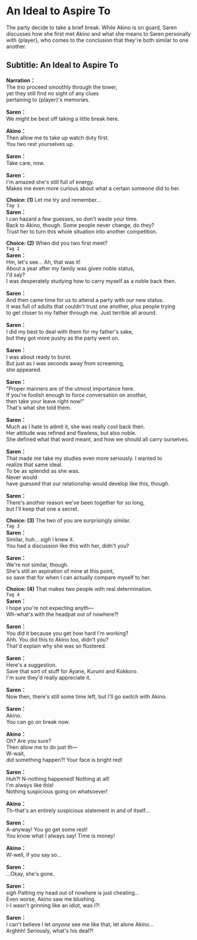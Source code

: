 # An Ideal to Aspire To
The party decide to take a brief break. While Akino is on guard, Saren discusses how she first met Akino and what she means to Saren personally with {player}, who comes to the conclusion that they're both similar to one another.
  
## Subtitle: An Ideal to Aspire To
  
**Narration：**  
The trio proceed smoothly through the tower,  
yet they still find no sight of any clues  
pertaining to {player}'s memories.  
  
**Saren：**  
We might be best off taking a little break here.  
  
**Akino：**  
Then allow me to take up watch duty first.  
You two rest yourselves up.  
  
**Saren：**  
Take care, now.  
  
**Saren：**  
I'm amazed she's still full of energy.  
Makes me even more curious about what a certain someone did to her.  
  
**Choice: (1)**  Let me try and remember...  
`Tag 1`  
**Saren：**  
I can hazard a few guesses, so don't waste your time.  
Back to Akino, though. Some people never change, do they?  
Trust her to turn this whole situation into another competition.  
  
**Choice: (2)**  When did you two first meet?  
`Tag 2`  
**Saren：**  
Hm, let's see... Ah, that was it!  
About a year after my family was given noble status,  
I'd say?  
I was desperately studying how to carry myself as a noble back then.  
  
**Saren：**  
And then came time for us to attend a party with our new status.  
It was full of adults that couldn't trust one another, plus people trying  
to get closer to my father through me. Just terrible all around.  
  
**Saren：**  
I did my best to deal with them for my father's sake,  
but they got more pushy as the party went on.  
  
**Saren：**  
I was about ready to burst.  
But just as I was seconds away from screaming,  
she appeared.  
  
**Saren：**  
\"Proper manners are of the utmost importance here.  
If you're foolish enough to force conversation on another,  
then take your leave right now!\"  
That's what she told them.  
  
**Saren：**  
Much as I hate to admit it, she was really cool back then.  
Her attitude was refined and flawless, but also noble.  
She defined what that word meant, and how we should all carry ourselves.  
  
**Saren：**  
That made me take my studies even more seriously.  I wanted to  
realize that same ideal.  
To be as splendid as she was.  
Never would  
have guessed that our relationship would develop like this, though.  
  
**Saren：**  
There's another reason we've been together for so long,  
but I'll keep that one a secret.  
  
**Choice: (3)**  The two of you are surprisingly similar.  
`Tag 3`  
**Saren：**  
Similar, huh... *sigh* I knew it.  
You had a discussion like this with her, didn't you?  
  
**Saren：**  
We're not similar, though.  
She's still an aspiration of mine at this point,  
so save that for when I can actually compare myself to her.  
  
**Choice: (4)**  That makes two people with real determination.  
`Tag 4`  
**Saren：**  
I hope you're not expecting anyth—  
Wh-what's with the headpat out of nowhere?!  
  
**Saren：**  
You did it because you get how hard I'm working?  
Ahh. You did this to Akino too, didn't you?  
That'd explain why she was so flustered.  
  
**Saren：**  
Here's a suggestion.  
Save that sort of stuff for Ayane, Kurumi and Kokkoro.  
I'm sure they'd really appreciate it.  
  
**Saren：**  
Now then, there's still some time left, but I'll go switch with Akino.  
  
**Saren：**  
Akino.  
You can go on break now.  
  
**Akino：**  
Oh? Are you sure?  
Then allow me to do just th—  
W-wait,  
did something happen?! Your face is bright red!  
  
**Saren：**  
Huh?! N-nothing happened! Nothing at all!  
I'm always like this!  
Nothing suspicious going on whatsoever!  
  
**Akino：**  
Th-that's an entirely suspicious statement in and of itself...  
  
**Saren：**  
A-anyway! You go get some rest!  
You know what I always say! Time is money!  
  
**Akino：**  
W-well, if you say so...  
  
**Saren：**  
...Okay, she's gone.  
  
**Saren：**  
*sigh* Patting my head out of nowhere is just cheating...  
Even worse, Akino saw me blushing.  
I-I wasn't grinning like an idiot, was I?!  
  
**Saren：**  
I can't believe I let *anyone* see me like that, let alone Akino...  
Arghhh! Seriously, what's his deal?!  
